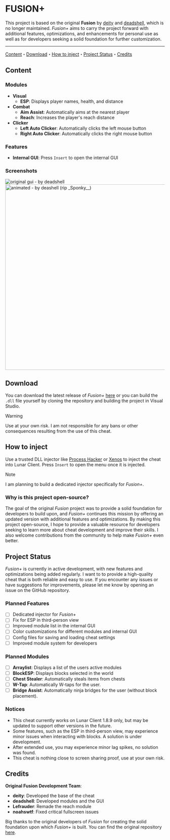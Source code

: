 # FUSION+

This project is based on the original **Fusion** by [deity]() and [deadshell](https://github.com/deadshxll), which is no longer maintained. *Fusion+* aims to carry the project forward with additional features, optimizations, and enhancements for personal use as well as for developers seeking a solid foundation for further customization.

---

[Content](#content)・[Download](#download)・[How to inject](#how-to-inject)・[Project Status](#project-status)・[Credits](#credits)

## Content

### Modules
- **Visual**
  - **ESP**: Displays player names, health, and distance
- **Combat**
  - **Aim Assist**: Automatically aims at the nearest player
  - **Reach**: Increases the player's reach distance
- **Clicker**
  - **Left Auto Clicker**: Automatically clicks the left mouse button
  - **Right Auto Clicker**: Automatically clicks the right mouse button

### Features
- **Internal GUI**: Press `Insert` to open the internal GUI

### Screenshots
<img src="https://github.com/deadshxll/fusion/assets/67878277/5a732ba9-3d81-44e4-b745-f34f39555716" alt="original gui - by deadshell"/>
<img src="https://github.com/deadshxll/fusion/assets/67878277/fac3f084-0255-4999-b03f-3e2e0a15bde8" alt="animated - by deashell (rip _Sponky__)" width=586>

## Download
You can download the latest release of *Fusion+* [here](https://github.com/h1meji/fusion-plus/releases) or you can build the `.dll` file yourself by cloning the repository and building the project in Visual Studio.
> [!WARNING]
> Use at your own risk. I am not responsible for any bans or other consequences resulting from the use of this cheat.

## How to inject
Use a trusted DLL injector like [Process Hacker](https://processhacker.sourceforge.io/) or [Xenos](https:://github.com/DarthTon/Xenos) to inject the cheat into Lunar Client. Press `Insert` to open the menu once it is injected.
> [!NOTE]
> I am planning to build a dedicated injector specifically for *Fusion+*.

### Why is this project open-source?
The goal of the original *Fusion* project was to provide a solid foundation for developers to build upon, and *Fusion+* continues this mission by offering an updated version with additional features and optimizations. By making this project open-source, I hope to provide a valuable resource for developers seeking to learn more about cheat development and improve their skills. I also welcome contributions from the community to help make *Fusion+* even better.

## Project Status
*Fusion+* is currently in active development, with new features and optimizations being added regularly. I want to to provide a high-quality cheat that is both reliable and easy to use. If you encounter any issues or have suggestions for improvements, please let me know by opening an issue on the GitHub repository.

### Planned Features
- [ ] Dedicated injector for *Fusion+*
- [ ] Fix for ESP in third-person view
- [ ] Improved module list in the internal GUI
- [ ] Color customizations for different modules and internal GUI
- [ ] Config files for saving and loading cheat settings
- [ ] Improved module system for developers

### Planned Modules
- [ ] **Arraylist**: Displays a list of the users active modules
- [ ] **BlockESP**: Displays blocks selected in the world
- [ ] **Chest Stealer**: Automatically steals items from chests
- [ ] **W-Tap**: Automatically W-taps for the user.
- [ ] **Bridge Assist**: Automatically ninja bridges for the user (without block placement).

### Notices
- This cheat currently works on Lunar Client 1.8.9 only, but may be updated to support other versions in the future.
- Some features, such as the ESP in third-person view, may experience minor issues when interacting with blocks. A solution is under development.
- After extended use, you may experience minor lag spikes, no solution was found.
- This cheat is nothing close to screen sharing proof, use at your own risk.

## Credits
**Original Fusion Development Team**:
- **deity**: Developed the base of the cheat
- **deadshell**: Developed modules and the GUI
- **Lefrauder**: Remade the reach module
- **noahswtf**: Fixed critical fullscreen issues

Big thanks to the original developers of *Fusion* for creating the solid foundation upon which *Fusion+* is built. You can find the original repository [here](https://github.com/deadshxll/fusion).
